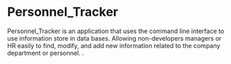 # Personnel_Tracker
Personnel_Tracker is an application that uses the command line interface to use information store in data bases. Allowing non-developers managers or HR easily to find, modify, and add new  information related to the company department or personnel. .
